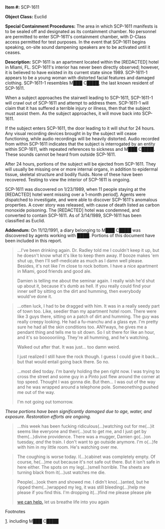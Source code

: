 **Item #:** SCP-1611

**Object Class:** Euclid

**Special Containment Procedures:** The area in which SCP-1611 manifests is to be sealed off and designated as its containment chamber. No personnel are permitted to enter SCP-1611's containment chamber, with D-Class access permitted for test purposes. In the event that SCP-1611 begins speaking, on-site sound dampening speakers are to be activated until it ceases.

**Description:** SCP-1611 is an apartment located within the \[REDACTED\] hotel in Miami, FL. SCP-1611's interior has never been directly observed; however, it is believed to have existed in its current state since 1989. SCP-1611-1 appears to be a young woman with distorted facial features and damaged clothing. SCP-1611-1 resembles M███ C████, the last known resident of SCP-1611.

When a subject approaches the stairwell leading to SCP-1611, SCP-1611-1 will crawl out of SCP-1611 and attempt to address them. SCP-1611-1 will claim that it has suffered a terrible injury or illness, then that the subject must assist them. As the subject approaches, it will move back into SCP-1611.

If the subject enters SCP-1611, the door leading to it will shut for 24 hours. Any visual recording devices brought in by the subject will cease functioning, while audio recordings will be heavily distorted. Audio recorded from within SCP-1611 indicates that the subject is interrogated by an entity within SCP-1611, with repeated references to sickness and M███ C████. These sounds cannot be heard from outside SCP-1611.

After 24 hours, portions of the subject will be ejected from SCP-1611. They will usually be missing one or more internal organs, in addition to epidermal tissue, skeletal structure and bodily fluids. None of these have been recovered. Testing to view the interior of SCP-1611 is ongoing.

SCP-1611 was discovered on 1/23/1989, when 11 people staying at the \[REDACTED\] hotel went missing over a 1-month period[1](javascript:;). Agents were dispatched to investigate, and were able to discover SCP-1611's anomalous properties. A cover story was released, with cause of death listed as carbon monoxide poisoning. The \[REDACTED\] hotel was condemned, and converted to contain SCP-1611. As of 3/14/1989, SCP-1611 has been classified as Euclid.

**Addendum:** On 11/12/1991, a diary belonging to M███ C████ was discovered by agents working with ████. Portions of this document have been included in this report.

> …I've been drinking again. Dr. Radley told me I couldn't keep it up, but he doesn't know what it's like to keep them away. If booze makes 'em shut up, then I'll self-medicate as much as I damn well please. Besides, it's not like I'm close to rock bottom. I have a nice apartment in Miami, good friends and good ale.
> 
> Damien is telling me about the seminar again. I really wish he'd shut up about it, because it's dumb as hell. If you really could find your inner self by sitting on the dirt and humming, then everybody would've done it.

> …otten luck, I had to be dragged with him. It was in a really seedy part of town too. Like, seedier than my apartment hotel room. There were like 3 guys there, sitting on a patch of dirt and humming. The guy was really creepy looking. He had a fu-manchu and a glass eye. I'm pretty sure he had all the skin conditions too. ANYways, he gives me a pendant thing and tells me to sit down. So I sit there for like an hour, and it's so boooooriiing. They're all humming, and he's watching.
> 
> Walked out after that. It was just… too damn weird.
> 
> I just realized I still have the rock though. I guess I could give it back… but that would entail going back there. So no.

> …most died today. I'm barely holding the pen right now. I was trying to cross the street and some guy in a Pinto just flew around the corner at top speed. Thought I was gonna die. But then… I was out of the way and he was wrapped around a telephone pole. Someonething pushed me out of the way.
> 
> I'm not going out tomorrow.

_These portions have been significantly damaged due to age, water, and exposure. Restoration efforts are ongoing._

> …this week has been fucking ridiculous(…)watching out for me(…)it seems like everyone and their(…)out to get me, and I just get by them(…)divine providence. There was a mugger, Damien go(…)on tuesday, _and_ the train. I don't want to go outside anymore. I'm o(…)fe with him in my little room. He's watching over me.

> The coughing is worse today. I(…)cabinet was completely empty. Of course, he(…)me out because it's not safe out there. But it isn't safe in here either. The spots on my leg(…)smell horrible. The sheets are turning black from it(…)ust watches me die.

> People(…)ook them and showed me. I didn't kno(…)anted, but he ripped them(…)wrapped my leg, it was still bleeding(…)help me please if you find this. I'm dropping it(…)find me please please ple
> 
> [we can help.](/scp-424) let us breathe life into you again

Footnotes

[1](javascript:;). including M███ C████